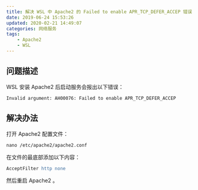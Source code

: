 ```yaml
---
title: 解决 WSL 中 Apache2 的 Failed to enable APR_TCP_DEFER_ACCEP 错误
date: 2019-06-24 15:53:26
updated: 2020-02-21 14:49:07
categories: 网络服务
tags:
    - Apache2
    - WSL
---
```

## 问题描述

WSL 安装 Apache2 后启动服务会报出以下错误：

```
Invalid argument: AH00076: Failed to enable APR_TCP_DEFER_ACCEP
```

## 解决办法

打开 Apache2 配置文件：

```
nano /etc/apache2/apache2.conf
```

在文件的最底部添加以下内容：

```apache
AcceptFilter http none
```

然后重启 Apache2 。
